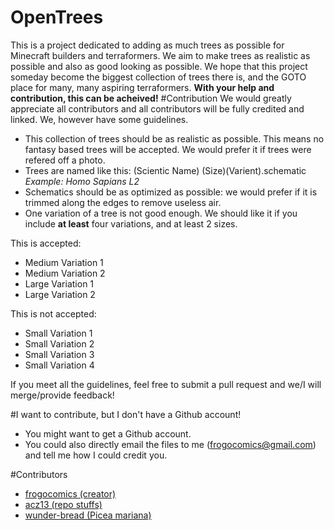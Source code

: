 # OpenTrees
This is a project dedicated to adding as much trees as possible for Minecraft builders and terraformers. We aim to make trees as realistic as possible and also as good looking as possible. We hope that this project someday become the biggest collection of trees there is, and the GOTO place for many, many aspiring terraformers. **With your help and contribution, this can be acheived!** 
#Contribution
We would greatly appreciate all contributors and all contributors will be fully credited and linked. We, however have some guidelines.
- This collection of trees should be as realistic as possible. This means no fantasy based trees will be accepted. We would prefer it if trees were refered off a photo.
- Trees are named like this: (Scientic Name) (Size)(Varient).schematic _Example: Homo Sapians L2_
- Schematics should be as optimized as possible: we would prefer if it is trimmed along the edges to remove useless air.
- One variation of a tree is not good enough. We should like it if you include **at least** four variations, and at least 2 sizes.

This is accepted:
- Medium Variation 1  
- Medium Variation 2  
- Large Variation 1  
- Large Variation 2  

This is not accepted:
- Small Variation 1
- Small Variation 2
- Small Variation 3
- Small Variation 4

If you meet all the guidelines, feel free to submit a pull request and we/I will merge/provide feedback!

#I want to contribute, but I don't have a Github account!
- You might want to get a Github account.
- You could also directly email the files to me (frogocomics@gmail.com) and tell me how I could credit you.

#Contributors
- [frogocomics (creator)](http://github.com/frogocomics)  
- [acz13 (repo stuffs)](http://github.com/acz13)
- [wunder-bread (Picea mariana)](http://github.com/wunder-bread)
